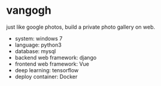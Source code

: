 # vangogh
just like google photos, build a private photo gallery on web.

* system: windows 7
* language: python3
* database: mysql
* backend web framework: django
* frontend web framework: Vue
* deep learning: tensorflow
* deploy container: Docker

